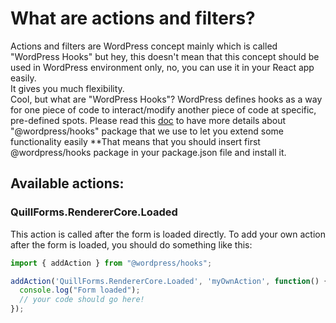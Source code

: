 # What are actions and filters?
Actions and filters are WordPress concept mainly which is called "WordPress Hooks" but hey, this doesn't mean that this concept should be used in WordPress environment only, no, you can use it in your React app easily. <br>
It gives you much flexibility. <br>
Cool, but what are "WordPress Hooks"?
WordPress defines hooks as a way for one piece of code to interact/modify another piece of code at specific, pre-defined spots. 
Please read this [doc](https://github.com/WordPress/gutenberg/blob/208e3e2be91baefbfacb063b7046f1ee9a75c54b/packages/hooks/README.md) to have more details about "@wordpress/hooks" package that we use to let you extend some functionality easily
**That means that you should insert first @wordpress/hooks package in your package.json file and install it.
## Available actions:

### QuillForms.RendererCore.Loaded
This action is called after the form is loaded directly.
To add your own action after the form is loaded, you should do something like this:

```js
import { addAction } from "@wordpress/hooks";

addAction('QuillForms.RendererCore.Loaded', 'myOwnAction', function() {
  console.log("Form loaded");
  // your code should go here!
});
```

